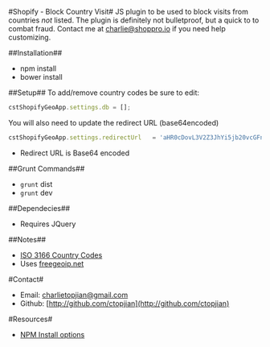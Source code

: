 #Shopify - Block Country Visit#
JS plugin to be used to block visits from countries *not* listed. The plugin is definitely not bulletproof, but a quick to to combat fraud.
Contact me at charlie@shoppro.io if you need help customizing. 

##Installation##
* npm install
* bower install

##Setup##
To add/remove country codes be sure to edit:

```javascript
cstShopifyGeoApp.settings.db = [];
```
You will also need to update the redirect URL (base64encoded)
```javascript
cstShopifyGeoApp.settings.redirectUrl 	= 'aHR0cDovL3V2Z3JhYi5jb20vcGFnZXMvYmlsbGluZy1lcnJvcg';
```

* Redirect URL is Base64 encoded

##Grunt Commands##
* `grunt` dist
* `grunt` dev

##Dependecies##
* Requires JQuery

##Notes##
* [ISO 3166 Country Codes](http://dev.maxmind.com/geoip/legacy/codes/iso3166/)
* Uses [freegeoip.net](https://docs.npmjs.com/cli/install)


#Contact#
* Email: charlietopjian@gmail.com
* Github: [http://github.com/ctopjian](http://github.com/ctopjian)

#Resources#
* [NPM Install options](https://docs.npmjs.com/cli/install)